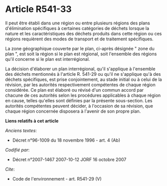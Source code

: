 # Article R541-33

Il peut être établi dans une région ou entre plusieurs régions des plans d'élimination spécifiques à certaines catégories de
déchets lorsque la nature et les caractéristiques des déchets produits dans cette région ou ces régions requièrent des modes
de transport et de traitement spécifiques.

La zone géographique couverte par le plan, ci-après désignée " zone du plan ", est soit la région si le plan est régional,
soit l'ensemble des régions qu'il concerne si le plan est interrégional.

La décision d'élaborer un plan interrégional, qu'il s'applique à l'ensemble des déchets mentionnés à l'article R. 541-29 ou
qu'il ne s'applique qu'à des déchets spécifiques, est prise conjointement, au stade initial ou à celui de la révision, par
les autorités respectivement compétentes de chaque région considérée. Ce plan est élaboré ou révisé d'un commun accord par
chacune de ces autorités selon les procédures applicables à chaque région en cause, telles qu'elles sont définies par la
présente sous-section. Les autorités compétentes peuvent décider, à l'occasion de sa révision, que chaque région concernée
disposera à l'avenir de son propre plan.

**Liens relatifs à cet article**

_Anciens textes_:

  - Décret n°96-1009 du 18 novembre 1996 - art. 4 (Ab)

_Codifié par_:

  - Décret n°2007-1467 2007-10-12 JORF 16 octobre 2007

_Cite_:

  - Code de l'environnement - art. R541-29 (V)
